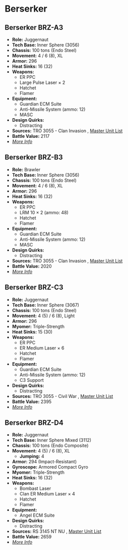 # Berserker 

## Berserker BRZ-A3 

- **Role:** Juggernaut 
- **Tech Base:** Inner Sphere (3056) 
- **Chassis:** 100 tons (Endo Steel) 
- **Movement:** 4 / 6 (8), XL 
- **Armor:** 296 
- **Heat Sinks:** 16 (32) 
- **Weapons:** 
  - ER PPC 
  - Large Pulse Laser × 2 
  - Hatchet 
  - Flamer 
- **Equipment:** 
  - Guardian ECM Suite 
  - Anti-Missile System (ammo: 12) 
  - MASC 
- **Design Quirks:** 
  - Distracting 
- **Sources:** TRO 3055 - Clan Invasion , [Master Unit List](http://masterunitlist.info/Unit/Details/329/berserker-brz-a3) 
- **Battle Value:** 2117 
- [*More Info*](berserker/berserker_brz-a3.md) 

## Berserker BRZ-B3 

- **Role:** Brawler 
- **Tech Base:** Inner Sphere (3056) 
- **Chassis:** 100 tons (Endo Steel) 
- **Movement:** 4 / 6 (8), XL 
- **Armor:** 296 
- **Heat Sinks:** 16 (32) 
- **Weapons:** 
  - ER PPC 
  - LRM 10 × 2 (ammo: 48) 
  - Hatchet 
  - Flamer 
- **Equipment:** 
  - Guardian ECM Suite 
  - Anti-Missile System (ammo: 12) 
  - MASC 
- **Design Quirks:** 
  - Distracting 
- **Sources:** TRO 3055 - Clan Invasion , [Master Unit List](http://masterunitlist.info/Unit/Details/330/berserker-brz-b3) 
- **Battle Value:** 2020 
- [*More Info*](berserker/berserker_brz-b3.md) 

## Berserker BRZ-C3 

- **Role:** Juggernaut 
- **Tech Base:** Inner Sphere (3067) 
- **Chassis:** 100 tons (Endo Steel) 
- **Movement:** 4 (5) / 6 (8), Light 
- **Armor:** 296 
- **Myomer:** Triple-Strength 
- **Heat Sinks:** 15 (30) 
- **Weapons:** 
  - ER PPC 
  - ER Medium Laser × 6 
  - Hatchet 
  - Flamer 
- **Equipment:** 
  - Guardian ECM Suite 
  - Anti-Missile System (ammo: 12) 
  - C3 Support 
- **Design Quirks:** 
  - Distracting 
- **Sources:** TRO 3055 - Civil War , [Master Unit List](http://masterunitlist.info/Unit/Details/331/berserker-brz-c3) 
- **Battle Value:** 2395 
- [*More Info*](berserker/berserker_brz-c3.md) 

## Berserker BRZ-D4 

- **Role:** Juggernaut 
- **Tech Base:** Inner Sphere Mixed (3112) 
- **Chassis:** 100 tons (Endo Composite) 
- **Movement:** 4 (5) / 6 (8), XL 
  - **Jumping:** 4 
- **Armor:** 294 (Impact-Resistant) 
- **Gyroscope:** Armored Compact Gyro 
- **Myomer:** Triple-Strength 
- **Heat Sinks:** 16 (32) 
- **Weapons:** 
  - Bombast Laser 
  - Clan ER Medium Laser × 4 
  - Hatchet 
  - Flamer 
- **Equipment:** 
  - Angel ECM Suite 
- **Design Quirks:** 
  - Distracting 
- **Sources:** RS 3145 NT NU , [Master Unit List](http://masterunitlist.info/Unit/Details/6831/berserker-brz-d4) 
- **Battle Value:** 2659 
- [*More Info*](berserker/berserker_brz-d4.md) 


